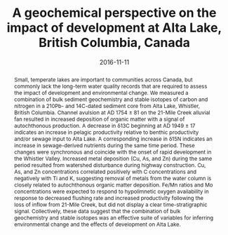 ---
abstract: "Small, temperate lakes are important to communities across Canada, but commonly lack the long-term water quality records that are required to assess the impact of development and environmental change. We measured a combination of bulk sediment geochemistry and stable isotopes of carbon and nitrogen in a 210Pb- and 14C-dated sediment core from Alta Lake, Whistler, British Columbia. Channel avulsion at AD 1754 ± 81 on the 21-Mile Creek alluvial fan resulted in increased deposition of organic matter with a signal of autochthonous production. A decrease in δ13C beginning at AD 1949 ± 17 indicates an increase in pelagic productivity relative to benthic productivity and/or sewage input to Alta Lake. A corresponding increase in δ15N indicates an increase in sewage-derived nutrients during the same time period. These changes were synchronous and coincide with the onset of rapid development in the Whistler Valley. Increased metal deposition (Cu, As, and Zn) during the same period resulted from watershed disturbance during highway construction. Cu, As, and Zn concentrations correlated positively with C concentrations and negatively with Ti and K, suggesting removal of metals from the water column is closely related to autochthonous organic matter deposition. Fe/Mn ratios and Mo concentrations were expected to respond to hypolimnetic oxygen availability in response to decreased flushing rate and increased productivity following the loss of inflow from 21-Mile Creek, but did not display a clear time-stratigraphic signal. Collectively, these data suggest that the combination of bulk geochemistry and stable isotopes was an effective suite of variables for inferring environmental change and the effects of development on Alta Lake."
authors: ["admin", "Ian S. Spooner", "Chris E. White", "R. Jack Cornett", "Dave Williamson", "Mike Nelson"]
date: "2016-11-11"
doi: "10.1007/s10933-016-9919-x"
featured: false
image:
  caption: ""
  focal_point: ""
  preview_only: false
projects: [geoscience]
publication: "Journal of Paleolimnology"
publication_short: ""
publication_types: ["2"]
summary: ""
tags: []
title: "A geochemical perspective on the impact of development at Alta Lake, British Columbia, Canada"
url_code: ""
url_dataset: ""
url_pdf: ""
url_poster: ""
url_project: ""
url_slides: ""
url_source: ""
url_video: ""
---